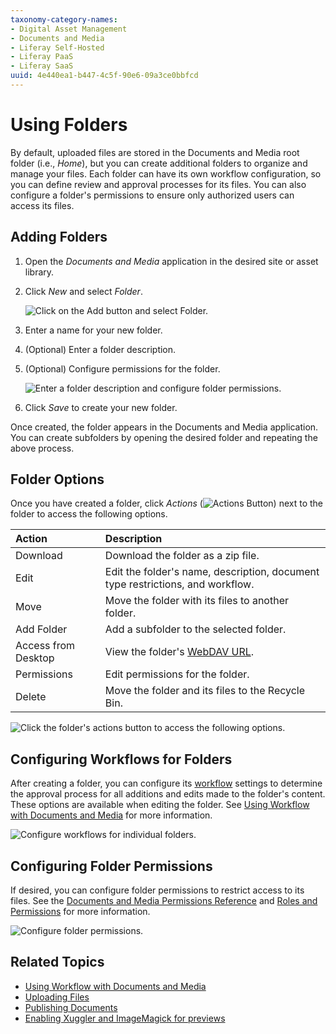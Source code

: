 ```yaml
---
taxonomy-category-names:
- Digital Asset Management
- Documents and Media
- Liferay Self-Hosted
- Liferay PaaS
- Liferay SaaS
uuid: 4e440ea1-b447-4c5f-90e6-09a3ce0bbfcd
---
```


# Using Folders

By default, uploaded files are stored in the Documents and Media root folder (i.e., *Home*), but you can create additional folders to organize and manage your files. Each folder can have its own workflow configuration, so you can define review and approval processes for its files. You can also configure a folder's permissions to ensure only authorized users can access its files.

## Adding Folders

1. Open the *Documents and Media* application in the desired site or asset library.

1. Click *New* and select *Folder*.

   ![Click on the Add button and select Folder.](./using-folders/images/01.png)

1. Enter a name for your new folder.

1. (Optional) Enter a folder description.

1. (Optional) Configure permissions for the folder.

   ![Enter a folder description and configure folder permissions.](./using-folders/images/02.png)

1. Click *Save* to create your new folder.

Once created, the folder appears in the Documents and Media application. You can create subfolders by opening the desired folder and repeating the above process.

## Folder Options

Once you have created a folder, click *Actions* (![Actions Button](../../../images/icon-actions.png)) next to the folder to access the following options.

| Action              | Description                                                                                   |
| :------------------ | :-------------------------------------------------------------------------------------------- |
| Download            | Download the folder as a zip file.                                                            |
| Edit                | Edit the folder's name, description, document type restrictions, and workflow.                |
| Move                | Move the folder with its files to another folder.                                             |
| Add Folder          | Add a subfolder to the selected folder.                                                       |
| Access from Desktop | View the folder's [WebDAV URL](../publishing-and-sharing/accessing-documents-with-webdav.md). |
| Permissions         | Edit permissions for the folder.                                                              |
| Delete              | Move the folder and its files to the Recycle Bin.                                             |

![Click the folder's actions button to access the following options.](./using-folders/images/03.png)

## Configuring Workflows for Folders

After creating a folder, you can configure its [workflow](../../../process-automation/workflow/introduction-to-workflow.md) settings to determine the approval process for all additions and edits made to the folder's content. These options are available when editing the folder. See [Using Workflow with Documents and Media](../publishing-and-sharing/using-workflow-with-documents-and-media.md) for more information.

![Configure workflows for individual folders.](./using-folders/images/04.png)

## Configuring Folder Permissions

If desired, you can configure folder permissions to restrict access to its files. See the [Documents and Media Permissions Reference](../publishing-and-sharing/managing-document-access/documents-and-media-permissions-reference.md) and [Roles and Permissions](../../../users-and-permissions/roles-and-permissions/understanding-roles-and-permissions.md) for more information.

![Configure folder permissions.](./using-folders/images/05.png)

## Related Topics

- [Using Workflow with Documents and Media](../publishing-and-sharing/using-workflow-with-documents-and-media.md)
- [Uploading Files](./uploading-files.md)
- [Publishing Documents](../publishing-and-sharing/publishing-documents.md)
- [Enabling Xuggler and ImageMagick for previews](../../../system-administration/using-the-server-administration-panel/configuring-external-services.md)
